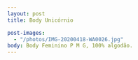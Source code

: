 ```yaml
---
layout: post
title: Body Unicórnio

post-images:
  - "/photos/IMG-20200418-WA0026.jpg"
body: Body Feminino P M G, 100% algodão.
---
```

